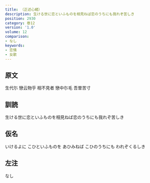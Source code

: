 ```yaml
---
title: （正述心緒）
description: 生ける世に恋といふものを相見ねば恋のうちにも我れぞ苦しき
position: 2930
category: 巻12
version: '1.0'
volume: 12
comparison:
- なし
keywords:
- 恋情
- 女歌
---
```


## 原文

生代尓 戀云物乎 相不見者 戀中尓毛 吾曽苦寸

## 訓読

生ける世に恋といふものを相見ねば恋のうちにも我れぞ苦しき

## 仮名

いけるよに こひといふものを あひみねば こひのうちにも われぞくるしき

## 左注

なし
